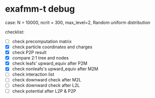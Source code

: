 # exafmm-t debug

case:
N = 10000, ncrit = 300, max_level=2, Random uniform distribution

checklist:
- [ ] check precomputation matrix
- [x] check particle coordinates and charges
- [x] check P2P result
- [x] compare 2:1 tree and nodes
- [x] check leafs' upward_equiv after P2M
- [x] check nonleafs's upward_equiv after M2M 
- [ ] check interaction list
- [ ] check downward check after M2L
- [ ] check downward check after L2L
- [ ] check potential after L2P & P2P
